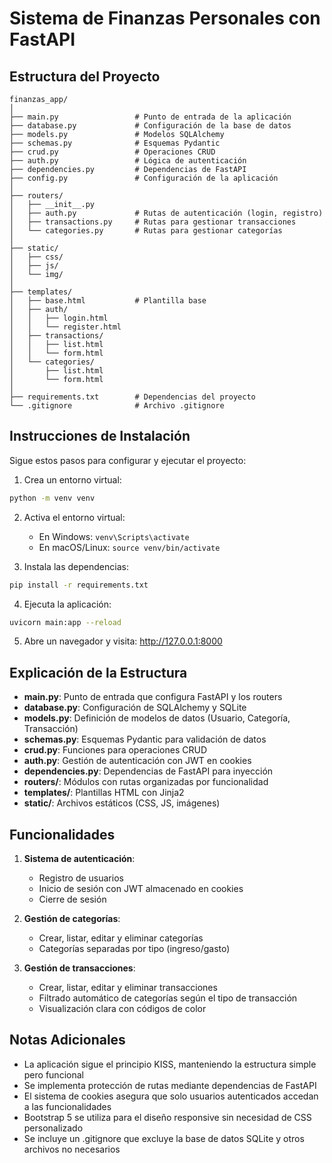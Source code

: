 # Sistema de Finanzas Personales con FastAPI

## Estructura del Proyecto

```
finanzas_app/
│
├── main.py                 # Punto de entrada de la aplicación
├── database.py             # Configuración de la base de datos
├── models.py               # Modelos SQLAlchemy
├── schemas.py              # Esquemas Pydantic
├── crud.py                 # Operaciones CRUD
├── auth.py                 # Lógica de autenticación
├── dependencies.py         # Dependencias de FastAPI
├── config.py               # Configuración de la aplicación
│
├── routers/
│   ├── __init__.py
│   ├── auth.py             # Rutas de autenticación (login, registro)
│   ├── transactions.py     # Rutas para gestionar transacciones
│   └── categories.py       # Rutas para gestionar categorías
│
├── static/
│   ├── css/
│   ├── js/
│   └── img/
│
├── templates/
│   ├── base.html           # Plantilla base
│   ├── auth/
│   │   ├── login.html
│   │   └── register.html
│   ├── transactions/
│   │   ├── list.html
│   │   └── form.html
│   └── categories/
│       ├── list.html
│       └── form.html
│
├── requirements.txt        # Dependencias del proyecto
└── .gitignore              # Archivo .gitignore
```

## Instrucciones de Instalación

Sigue estos pasos para configurar y ejecutar el proyecto:

1. Crea un entorno virtual:
```bash
python -m venv venv
```

2. Activa el entorno virtual:
   - En Windows: `venv\Scripts\activate`
   - En macOS/Linux: `source venv/bin/activate`

3. Instala las dependencias:
```bash
pip install -r requirements.txt
```

4. Ejecuta la aplicación:
```bash
uvicorn main:app --reload
```

5. Abre un navegador y visita: http://127.0.0.1:8000

## Explicación de la Estructura

- **main.py**: Punto de entrada que configura FastAPI y los routers
- **database.py**: Configuración de SQLAlchemy y SQLite
- **models.py**: Definición de modelos de datos (Usuario, Categoría, Transacción)
- **schemas.py**: Esquemas Pydantic para validación de datos
- **crud.py**: Funciones para operaciones CRUD
- **auth.py**: Gestión de autenticación con JWT en cookies
- **dependencies.py**: Dependencias de FastAPI para inyección
- **routers/**: Módulos con rutas organizadas por funcionalidad
- **templates/**: Plantillas HTML con Jinja2
- **static/**: Archivos estáticos (CSS, JS, imágenes)

## Funcionalidades

1. **Sistema de autenticación**:
   - Registro de usuarios
   - Inicio de sesión con JWT almacenado en cookies
   - Cierre de sesión

2. **Gestión de categorías**:
   - Crear, listar, editar y eliminar categorías
   - Categorías separadas por tipo (ingreso/gasto)

3. **Gestión de transacciones**:
   - Crear, listar, editar y eliminar transacciones
   - Filtrado automático de categorías según el tipo de transacción
   - Visualización clara con códigos de color

## Notas Adicionales

- La aplicación sigue el principio KISS, manteniendo la estructura simple pero funcional
- Se implementa protección de rutas mediante dependencias de FastAPI
- El sistema de cookies asegura que solo usuarios autenticados accedan a las funcionalidades
- Bootstrap 5 se utiliza para el diseño responsive sin necesidad de CSS personalizado
- Se incluye un .gitignore que excluye la base de datos SQLite y otros archivos no necesarios

